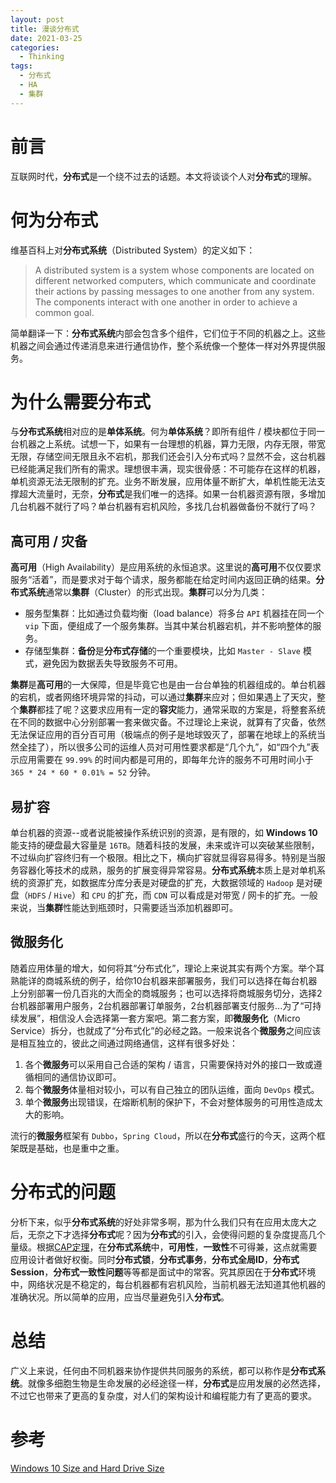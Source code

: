 ```yaml
---
layout: post
title: 漫谈分布式
date: 2021-03-25
categories:
  - Thinking
tags:
  - 分布式
  - HA
  - 集群
---
```


# 前言

互联网时代，**分布式**是一个绕不过去的话题。本文将谈谈个人对**分布式**的理解。

# 何为分布式

维基百科上对**分布式系统**（Distributed System）的定义如下：
> A distributed system is a system whose components are located on different networked computers, which communicate and coordinate their actions by passing messages to one another from any system. The components interact with one another in order to achieve a common goal.

简单翻译一下：**分布式系统**内部会包含多个组件，它们位于不同的机器之上。这些机器之间会通过传递消息来进行通信协作，整个系统像一个整体一样对外界提供服务。

# 为什么需要分布式

与**分布式系统**相对应的是**单体系统**。何为**单体系统**？即所有组件 / 模块都位于同一台机器之上系统。试想一下，如果有一台理想的机器，算力无限，内存无限，带宽无限，存储空间无限且永不宕机，那我们还会引入分布式吗？显然不会，这台机器已经能满足我们所有的需求。理想很丰满，现实很骨感：不可能存在这样的机器，单机资源无法无限制的扩充。业务不断发展，应用体量不断扩大，单机性能无法支撑超大流量时，无奈，**分布式**是我们唯一的选择。如果一台机器资源有限，多增加几台机器不就行了吗？单台机器有宕机风险，多找几台机器做备份不就行了吗？

## 高可用 / 灾备

**高可用**（High Availability）是应用系统的永恒追求。这里说的**高可用**不仅仅要求服务“活着”，而是要求对于每个请求，服务都能在给定时间内返回正确的结果。**分布式系统**通常以**集群**（Cluster）的形式出现。**集群**可以分为几类：

- 服务型集群：比如通过负载均衡（load balance）将多台 `API` 机器挂在同一个 `vip` 下面，便组成了一个服务集群。当其中某台机器宕机，并不影响整体的服务。
- 存储型集群：**备份**是**分布式存储**的一个重要模块，比如 `Master - Slave` 模式，避免因为数据丢失导致服务不可用。

**集群**是**高可用**的一大保障，但是毕竟它也是由一台台单独的机器组成的。单台机器的宕机，或者网络环境异常的抖动，可以通过**集群**来应对；但如果遇上了天灾，整个**集群**都挂了呢？这要求应用有一定的**容灾**能力，通常采取的方案是，将整套系统在不同的数据中心分别部署一套来做灾备。不过理论上来说，就算有了灾备，依然无法保证应用的百分百可用（极端点的例子是地球毁灭了，部署在地球上的系统当然全挂了），所以很多公司的运维人员对可用性要求都是“几个九”，如“四个九”表示应用需要在 `99.99%` 的时间内都是可用的，即每年允许的服务不可用时间小于 `365 * 24 * 60 * 0.01% = 52` 分钟。

## 易扩容

单台机器的资源--或者说能被操作系统识别的资源，是有限的，如 **Windows 10** 能支持的硬盘最大容量是 `16TB`。随着科技的发展，未来或许可以突破某些限制，不过纵向扩容终归有一个极限。相比之下，横向扩容就显得容易得多。特别是当服务容器化等技术的成熟，服务的扩展变得异常容易。**分布式系统**本质上是对单机系统的资源扩充，如数据库分库分表是对硬盘的扩充，大数据领域的 `Hadoop` 是对硬盘（`HDFS` / `Hive`）和 `CPU` 的扩充，而 `CDN` 可以看成是对带宽 / 网卡的扩充。一般来说，当**集群**性能达到瓶颈时，只需要适当添加机器即可。

## 微服务化

随着应用体量的增大，如何将其“分布式化”，理论上来说其实有两个方案。举个耳熟能详的商城系统的例子，给你10台机器来部署服务，我们可以选择在每台机器上分别部署一份几百兆的大而全的商城服务；也可以选择将商城服务切分，选择2台机器部署用户服务，2台机器部署订单服务，2台机器部署支付服务...为了“可持续发展”，相信没人会选择第一套方案吧。第二套方案，即**微服务化**（Micro Service）拆分，也就成了“分布式化”的必经之路。一般来说各个**微服务**之间应该是相互独立的，彼此之间通过网络通信，这样有很多好处：

1. 各个**微服务**可以采用自己合适的架构 / 语言，只需要保持对外的接口一致或遵循相同的通信协议即可。
2. 每个**微服务**体量相对较小，可以有自己独立的团队运维，面向 `DevOps` 模式。
3. 单个**微服务**出现错误，在熔断机制的保护下，不会对整体服务的可用性造成太大的影响。

流行的**微服务**框架有 `Dubbo`，`Spring Cloud`，所以在**分布式**盛行的今天，这两个框架既是基础，也是重中之重。

# 分布式的问题

分析下来，似乎**分布式系统**的好处非常多啊，那为什么我们只有在应用太庞大之后，无奈之下才选择**分布式**呢？因为**分布式**的引入，会使得问题的复杂度提高几个量级。根据[CAP定理](https://zh.wikipedia.org/wiki/CAP%E5%AE%9A%E7%90%86)，在**分布式系统**中，**可用性**，**一致性**不可得兼，这点就需要应用设计者做好权衡。同时**分布式锁**，**分布式事务**，**分布式全局ID**，**分布式Session**，**分布式一致性问题**等等都是面试中的常客。究其原因在于**分布式**环境中，网络状况是不稳定的，每台机器都有宕机风险，当前机器无法知道其他机器的准确状况。所以简单的应用，应当尽量避免引入**分布式**。

# 总结

广义上来说，任何由不同机器来协作提供共同服务的系统，都可以称作是**分布式系统**。就像多细胞生物是生命发展的必经途径一样，**分布式**是应用发展的必然选择，不过它也带来了更高的复杂度，对人们的架构设计和编程能力有了更高的要求。

# 参考

[Windows 10 Size and Hard Drive Size](https://www.minitool.com/partition-disk/win-10-max-drive-size.html)